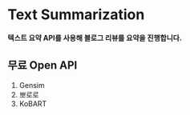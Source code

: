 # Text Summarization
__텍스트 요약 API를 사용해 블로그 리뷰를 요약을 진행합니다.__


## 무료 Open API
1. Gensim
2. 뽀로로
3. KoBART
